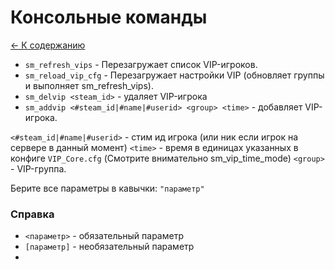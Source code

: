 # Консольные команды

[<- К содержанию](../index.md)

* `sm_refresh_vips` - Перезагружает список VIP-игроков.
* `sm_reload_vip_cfg` - Перезагружает настройки VIP (обновляет группы и выполняет sm_refresh_vips).
* `sm_delvip <steam_id>` - удаляет VIP-игрока
* `sm_addvip <#steam_id|#name|#userid> <group> <time>` - добавляет VIP-игрока.

`<#steam_id|#name|#userid>` - стим ид игрока (или ник если игрок на сервере в данный момент)
`<time>` - время в единицах указанных в конфиге `VIP_Core.cfg` (Смотрите внимательно sm_vip_time_mode)
`<group>` - VIP-группа.

Берите все параметры в кавычки: `"параметр"`

### Справка
* `<параметр>` - обязательный параметр
* `[параметр]` - необязательный параметр
* 

